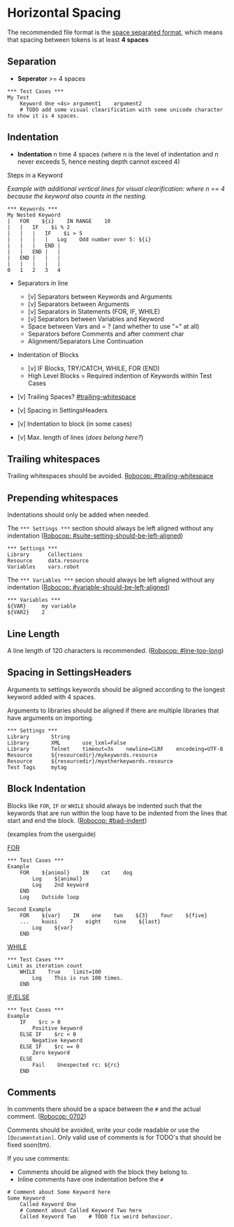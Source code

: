 # Horizontal Spacing

The recommended file format is the [space separated format](https://robotframework.org/robotframework/latest/RobotFrameworkUserGuide.html#space-separated-format), which means that spacing between tokens is at least **4 spaces**

## Separation

* **Seperator** >= 4 spaces

```robot
*** Test Cases ***
My Test
    Keyword One <4s> argument1    argument2
    # TODO add some visual clearification with some unicode character to show it is 4 spaces.
```

## Indentation

* **Indentation** n time 4 spaces (where n is the level of indentation and n never exceeds 5, hence nesting depth cannot exceed 4)

Steps in a Keyword

*Example with additional vertical lines for visual clearification: where n == 4 because the keyword also counts in the nesting.*

```robot
*** Keywords ***
My Nested Keyword
|   FOR    ${i}    IN RANGE    10
|   |   IF    $i % 2
|   |   |   IF    $i > 5
|   |   |   |   Log    Odd number over 5: ${i}
|   |   |   END |
|   |   END |   |
|   END |   |   |
|   |   |   |   |
0   1   2   3   4
```

- Separators in line
  - [v] Separators between Keywords and Arguments
  - [v] Separators between Arguments
  - [v] Separators in Statements (FOR, IF, WHILE)
  - [v] Separators between Variables and Keyword
  - Space between Vars and = ? (and whether to use "=" at all)
  - Separators before Comments and after comment char
  - Alignment/Separators Line Continuation
- Indentation of Blocks
  - [v] IF Blocks, TRY/CATCH, WHILE, FOR (END)
  - High Level Blocks = Required indention of Keywords within Test Cases
- [v] Trailing Spaces? [#trailing-whitespace](https://robocop.readthedocs.io/en/stable/rules.html#trailing-whitespace)
- [v] Spacing in SettingsHeaders

- [v] Indentation to block (in some cases)
- [v] Max. length of lines (_does belong here?_)

## Trailing whitespaces

Trailing whitespaces should be avoided. [Robocop: #trailing-whitespace](https://robocop.readthedocs.io/en/stable/rules.html#trailing-whitespace)

## Prepending whitespaces

Indentations should only be added when needed.

The `*** Settings ***` section should always be left aligned without any indentation ([Robocop: #suite-setting-should-be-left-aligned](https://robocop.readthedocs.io/en/stable/rules.html#suite-setting-should-be-left-aligned))

```robot
*** Settings ***
Library      Collections
Resource     data.resource
Variables    vars.robot
```

The `*** Variables ***` secion should always be left aligned without any indentation ([Robocop: #variable-should-be-left-aligned](https://robocop.readthedocs.io/en/stable/rules.html#variable-should-be-left-aligned))

```robot
*** Variables ***
${VAR}     my variable
${VAR2}    2
```

## Line Length

A line length of 120 characters is recommended. ([Robocop: #line-too-long](https://robocop.readthedocs.io/en/stable/rules.html#line-too-long))

## Spacing in SettingsHeaders

Arguments to settings keywords should be aligned according to the longest keyword added with 4 spaces.

Arguments to libraries should be aligned if there are multiple libraries that have arguments on importing.

```robot
*** Settings ***
Library       String
Library       XML       use_lxml=False
Library       Telnet    timeout=3s    newline=CLRF    encodeing=UTF-8
Resource      ${resourcedir}/mykeywords.resource
Resource      ${resourcedir}/myotherkeywords.resource
Test Tags     mytag
```

## Block Indentation

Blocks like `FOR`, `IF` or `WHILE` should always be indented such that the keywords that are run within the loop have to be indented from the lines that start and end the block. ([Robocop: #bad-indent](https://robocop.readthedocs.io/en/stable/rules.html#bad-indent))

(examples from the userguide)

[FOR](https://robotframework.org/robotframework/latest/RobotFrameworkUserGuide.html#toc-entry-365)

```robot
*** Test Cases ***
Example
    FOR    ${animal}    IN    cat    dog
        Log    ${animal}
        Log    2nd keyword
    END
    Log    Outside loop

Second Example
    FOR    ${var}    IN    one    two    ${3}    four    ${five}
    ...    kuusi    7    eight    nine    ${last}
        Log    ${var}
    END
```

[WHILE](https://robotframework.org/robotframework/latest/RobotFrameworkUserGuide.html#toc-entry-377)

```robot
*** Test Cases ***
Limit as iteration count
    WHILE    True    limit=100
        Log    This is run 100 times.
    END
```

[IF/ELSE](https://robotframework.org/robotframework/latest/RobotFrameworkUserGuide.html#toc-entry-384)

```robot
*** Test Cases ***
Example
    IF    $rc > 0
        Positive keyword
    ELSE IF    $rc < 0
        Negative keyword
    ELSE IF    $rc == 0
        Zero keyword
    ELSE
        Fail    Unexpected rc: ${rc}
    END
```

## Comments

In comments there should be a space between the `#` and the actual comment. ([Robocop: 0702](https://robocop.readthedocs.io/en/stable/rules.html#missing-space-after-comment))

Comments should be avoided, write your code readable or use the `[Documentation]`.
Only valid use of comments is for TODO's that should be fixed soon(tm).

If you use comments:
* Comments should be aligned with the block they belong to.
* Inline comments have one indentation before the `#`

```robot
# Comment about Some Keyword here
Some Keyword
    Called Keyword One
    # Comment about Called Keyword Two here
    Called Keyword Two    # TODO fix weird behaviour.
```